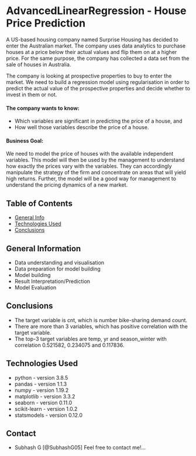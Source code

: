 # AdvancedLinearRegression - House Price Prediction

A US-based housing company named Surprise Housing has decided to enter the Australian market. The company uses data analytics to purchase houses at a price below their actual values and flip them on at a higher price. For the same purpose, the company has collected a data set from the sale of houses in Australia.

The company is looking at prospective properties to buy to enter the market. We need to build a regression model using regularisation in order to predict the actual value of the prospective properties and decide whether to invest in them or not.

#### The company wants to know:
* Which variables are significant in predicting the price of a house, and
* How well those variables describe the price of a house.

#### Business Goal:

We need to model the price of houses with the available independent variables. This model will then be used by the management to understand how exactly the prices vary with the variables. They can accordingly manipulate the strategy of the firm and concentrate on areas that will yield high returns. Further, the model will be a good way for management to understand the pricing dynamics of a new market.

## Table of Contents
* [General Info](#general-information)
* [Technologies Used](#technologies-used)
* [Conclusions](#conclusions)


## General Information
- Data understanding and visualisation
- Data preparation for model building
- Model building
- Result Interpretation/Prediction
- Model Evaluation 


## Conclusions
- The target variable is cnt, which is number bike-sharing demand count.
- There are more than 3 variables, which has positive correlation with the target variable.
- The top-3 target variables are temp, yr and season_winter with correlation 0.521582, 0.234075 and 0.117836.

## Technologies Used
- python - version 3.8.5
- pandas - version 1.1.3
- numpy - version 1.19.2
- matplotlib - version 3.3.2
- seaborn - version 0.11.0
- scikit-learn - version 1.0.2
- statsmodels - version 0.12.0


## Contact
* Subhash G [@SubhashG05]            Feel free to contact me!...
